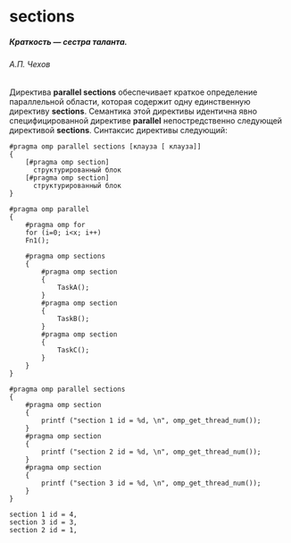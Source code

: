 # sections

##### *Краткость — сестра таланта.*
###### А.П. Чехов

Директива **parallel sections** обеспечивает краткое определение параллельной области, которая содержит одну единственную директиву **sections**. Семантика этой директивы идентична явно специфицированной директиве **parallel** непостредственно следующей директивой **sections**. Синтаксис директивы следующий:
```
#pragma omp parallel sections [клауза [ клауза]]
{
    [#pragma omp section]
      структурированный блок
    [#pragma omp section]
      структурированный блок
}
```

```
#pragma omp parallel     
{ 
    #pragma omp for 
    for (i=0; i<x; i++)
    Fn1();
    
    #pragma omp sections  
    { 
        #pragma omp section  
        {  
            TaskA(); 
        }  
        #pragma omp section 
        { 
            TaskB(); 
        } 
        #pragma omp section 
        { 
            TaskC();  
        }
    } 
} 
```








```
#pragma omp parallel sections
{
    #pragma omp section
    {
        printf ("section 1 id = %d, \n", omp_get_thread_num()); 
    }
    #pragma omp section
    {
        printf ("section 2 id = %d, \n", omp_get_thread_num());
    }
    #pragma omp section
    {
        printf ("section 3 id = %d, \n", omp_get_thread_num());
    }
}
```
```
section 1 id = 4,
section 3 id = 3,
section 2 id = 1,
```

